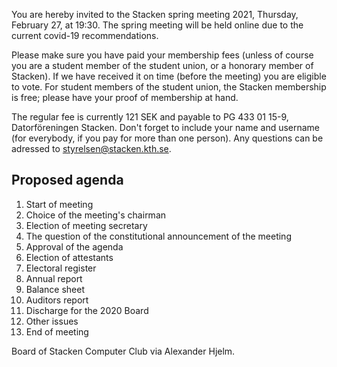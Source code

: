 <!-- 
.. title: Summons to the spring meeting 2021
.. slug: varmote
.. date: 2021-02-11 21:21:21 CET
.. description: Summons to and proposed agenda for the spring meeting och Stacken Computer Club, 2021.
.. category: 2021
-->

You are hereby invited to the Stacken spring meeting 2021, Thursday,
February 27, at 19:30.
The spring meeting will be held online due to the current covid-19
recommendations.

<!-- TEASER_END -->


Please make sure you have paid your membership fees (unless of course
you are a student member of the student union, or a honorary member of
Stacken).
If we have received it on time (before the meeting) you are eligible
to vote.
For student members of the student union, the Stacken membership is
free; please have your proof of membership at hand.

The regular fee is currently 121 SEK and payable to PG 433 01 15-9,
Datorföreningen Stacken.
Don't forget to include your name and username (for everybody, if you
pay for more than one person).
Any questions can be adressed to styrelsen@stacken.kth.se.

## Proposed agenda

1. Start of meeting
2. Choice of the meeting's chairman
3. Election of meeting secretary
4. The question of the constitutional announcement of the meeting
5. Approval of the agenda
6. Election of attestants
7. Electoral register
8. Annual report
9. Balance sheet
10. Auditors report
11. Discharge for the 2020 Board
12. Other issues
13. End of meeting

Board of Stacken Computer Club via Alexander Hjelm.
